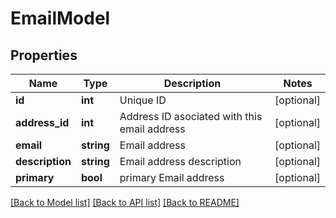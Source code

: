 # EmailModel

## Properties
Name | Type | Description | Notes
------------ | ------------- | ------------- | -------------
**id** | **int** | Unique ID | [optional] 
**address_id** | **int** | Address ID asociated with this email address | [optional] 
**email** | **string** | Email address | [optional] 
**description** | **string** | Email address description | [optional] 
**primary** | **bool** | primary Email address | [optional] 

[[Back to Model list]](../README.md#documentation-for-models) [[Back to API list]](../README.md#documentation-for-api-endpoints) [[Back to README]](../README.md)


